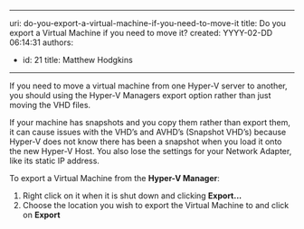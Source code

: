 

---
uri: do-you-export-a-virtual-machine-if-you-need-to-move-it
title: Do you export a Virtual Machine if you need to move it?
created: YYYY-02-DD 06:14:31
authors:
  - id: 21
    title: Matthew Hodgkins
---




<span class='intro'> 
  <p>If you need to move a virtual machine from one Hyper-V server to another, you should using the Hyper-V Managers export option rather than just moving the VHD files. </p>
<p>If your machine has snapshots and you copy them rather than export them, it can cause issues with the VHD’s and AVHD’s (Snapshot VHD’s) because Hyper-V does not know there has been a snapshot when you load it onto the new Hyper-V Host. You also lose the settings for your Network Adapter, like its static IP address.</p>
 </span>

To export a Virtual Machine from the <strong>Hyper-V Manager</strong>&#58;<br>
<ol>
    <li>Right click on it when it is shut down and clicking <strong>Export...</strong></li>
    <li>Choose the location you wish to export the Virtual Machine to and click on <strong>Export</strong></li>
</ol>




